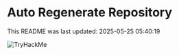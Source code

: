 # Auto Regenerate Repository

This README was last updated: 2025-05-25 05:40:19

 ![TryHackMe](https://tryhackme.com/badge/533634)